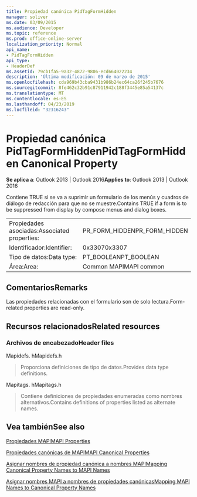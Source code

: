 ```yaml
---
title: Propiedad canónica PidTagFormHidden
manager: soliver
ms.date: 03/09/2015
ms.audience: Developer
ms.topic: reference
ms.prod: office-online-server
localization_priority: Normal
api_name:
- PidTagFormHidden
api_type:
- HeaderDef
ms.assetid: 79cb1fa5-9a32-4872-9806-ecd664022234
description: 'Última modificación: 09 de marzo de 2015'
ms.openlocfilehash: cda969b43cba9431b986b24ec64ca26f245b7676
ms.sourcegitcommit: 8fe462c32b91c87911942c188f3445e85a54137c
ms.translationtype: MT
ms.contentlocale: es-ES
ms.lasthandoff: 04/23/2019
ms.locfileid: "32316243"
---
```

# <a name="pidtagformhidden-canonical-property"></a><span data-ttu-id="a5f57-103">Propiedad canónica PidTagFormHidden</span><span class="sxs-lookup"><span data-stu-id="a5f57-103">PidTagFormHidden Canonical Property</span></span>

  
  
<span data-ttu-id="a5f57-104">**Se aplica a**: Outlook 2013 | Outlook 2016</span><span class="sxs-lookup"><span data-stu-id="a5f57-104">**Applies to**: Outlook 2013 | Outlook 2016</span></span> 
  
<span data-ttu-id="a5f57-105">Contiene TRUE si se va a suprimir un formulario de los menús y cuadros de diálogo de redacción para que no se muestre.</span><span class="sxs-lookup"><span data-stu-id="a5f57-105">Contains TRUE if a form is to be suppressed from display by compose menus and dialog boxes.</span></span> 
  
|||
|:-----|:-----|
|<span data-ttu-id="a5f57-106">Propiedades asociadas:</span><span class="sxs-lookup"><span data-stu-id="a5f57-106">Associated properties:</span></span>  <br/> |<span data-ttu-id="a5f57-107">PR_FORM_HIDDEN</span><span class="sxs-lookup"><span data-stu-id="a5f57-107">PR_FORM_HIDDEN</span></span>  <br/> |
|<span data-ttu-id="a5f57-108">Identificador:</span><span class="sxs-lookup"><span data-stu-id="a5f57-108">Identifier:</span></span>  <br/> |<span data-ttu-id="a5f57-109">0x3307</span><span class="sxs-lookup"><span data-stu-id="a5f57-109">0x3307</span></span>  <br/> |
|<span data-ttu-id="a5f57-110">Tipo de datos:</span><span class="sxs-lookup"><span data-stu-id="a5f57-110">Data type:</span></span>  <br/> |<span data-ttu-id="a5f57-111">PT_BOOLEAN</span><span class="sxs-lookup"><span data-stu-id="a5f57-111">PT_BOOLEAN</span></span>  <br/> |
|<span data-ttu-id="a5f57-112">Área:</span><span class="sxs-lookup"><span data-stu-id="a5f57-112">Area:</span></span>  <br/> |<span data-ttu-id="a5f57-113">Common MAPI</span><span class="sxs-lookup"><span data-stu-id="a5f57-113">MAPI common</span></span>  <br/> |
   
## <a name="remarks"></a><span data-ttu-id="a5f57-114">Comentarios</span><span class="sxs-lookup"><span data-stu-id="a5f57-114">Remarks</span></span>

<span data-ttu-id="a5f57-115">Las propiedades relacionadas con el formulario son de solo lectura.</span><span class="sxs-lookup"><span data-stu-id="a5f57-115">Form-related properties are read-only.</span></span> 
  
## <a name="related-resources"></a><span data-ttu-id="a5f57-116">Recursos relacionados</span><span class="sxs-lookup"><span data-stu-id="a5f57-116">Related resources</span></span>

### <a name="header-files"></a><span data-ttu-id="a5f57-117">Archivos de encabezado</span><span class="sxs-lookup"><span data-stu-id="a5f57-117">Header files</span></span>

<span data-ttu-id="a5f57-118">Mapidefs. h</span><span class="sxs-lookup"><span data-stu-id="a5f57-118">Mapidefs.h</span></span>
  
> <span data-ttu-id="a5f57-119">Proporciona definiciones de tipo de datos.</span><span class="sxs-lookup"><span data-stu-id="a5f57-119">Provides data type definitions.</span></span>
    
<span data-ttu-id="a5f57-120">Mapitags. h</span><span class="sxs-lookup"><span data-stu-id="a5f57-120">Mapitags.h</span></span>
  
> <span data-ttu-id="a5f57-121">Contiene definiciones de propiedades enumeradas como nombres alternativos.</span><span class="sxs-lookup"><span data-stu-id="a5f57-121">Contains definitions of properties listed as alternate names.</span></span>
    
## <a name="see-also"></a><span data-ttu-id="a5f57-122">Vea también</span><span class="sxs-lookup"><span data-stu-id="a5f57-122">See also</span></span>



[<span data-ttu-id="a5f57-123">Propiedades MAPI</span><span class="sxs-lookup"><span data-stu-id="a5f57-123">MAPI Properties</span></span>](mapi-properties.md)
  
[<span data-ttu-id="a5f57-124">Propiedades canónicas de MAPI</span><span class="sxs-lookup"><span data-stu-id="a5f57-124">MAPI Canonical Properties</span></span>](mapi-canonical-properties.md)
  
[<span data-ttu-id="a5f57-125">Asignar nombres de propiedad canónica a nombres MAPI</span><span class="sxs-lookup"><span data-stu-id="a5f57-125">Mapping Canonical Property Names to MAPI Names</span></span>](mapping-canonical-property-names-to-mapi-names.md)
  
[<span data-ttu-id="a5f57-126">Asignar nombres MAPI a nombres de propiedades canónicas</span><span class="sxs-lookup"><span data-stu-id="a5f57-126">Mapping MAPI Names to Canonical Property Names</span></span>](mapping-mapi-names-to-canonical-property-names.md)

